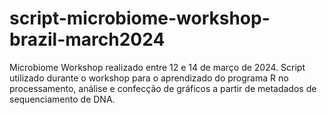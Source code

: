 # script-microbiome-workshop-brazil-march2024

 Microbiome Workshop realizado entre 12 e 14 de março de 2024. 
 Script utilizado durante o workshop para o aprendizado do programa R no processamento, análise e confecção de gráficos a partir de metadados de sequenciamento de DNA.
